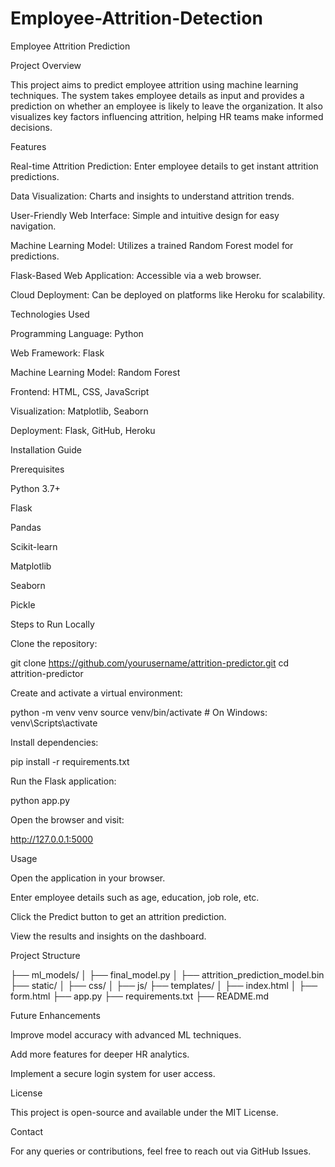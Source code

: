 # Employee-Attrition-Detection
Employee Attrition Prediction

Project Overview

This project aims to predict employee attrition using machine learning techniques. The system takes employee details as input and provides a prediction on whether an employee is likely to leave the organization. It also visualizes key factors influencing attrition, helping HR teams make informed decisions.

Features

Real-time Attrition Prediction: Enter employee details to get instant attrition predictions.

Data Visualization: Charts and insights to understand attrition trends.

User-Friendly Web Interface: Simple and intuitive design for easy navigation.

Machine Learning Model: Utilizes a trained Random Forest model for predictions.

Flask-Based Web Application: Accessible via a web browser.

Cloud Deployment: Can be deployed on platforms like Heroku for scalability.

Technologies Used

Programming Language: Python

Web Framework: Flask

Machine Learning Model: Random Forest

Frontend: HTML, CSS, JavaScript

Visualization: Matplotlib, Seaborn

Deployment: Flask, GitHub, Heroku

Installation Guide

Prerequisites

Python 3.7+

Flask

Pandas

Scikit-learn

Matplotlib

Seaborn

Pickle

Steps to Run Locally

Clone the repository:

git clone https://github.com/yourusername/attrition-predictor.git
cd attrition-predictor

Create and activate a virtual environment:

python -m venv venv
source venv/bin/activate  # On Windows: venv\Scripts\activate

Install dependencies:

pip install -r requirements.txt

Run the Flask application:

python app.py

Open the browser and visit:

http://127.0.0.1:5000

Usage

Open the application in your browser.

Enter employee details such as age, education, job role, etc.

Click the Predict button to get an attrition prediction.

View the results and insights on the dashboard.

Project Structure

├── ml_models/
│   ├── final_model.py
│   ├── attrition_prediction_model.bin
├── static/
│   ├── css/
│   ├── js/
├── templates/
│   ├── index.html
│   ├── form.html
├── app.py
├── requirements.txt
├── README.md

Future Enhancements

Improve model accuracy with advanced ML techniques.

Add more features for deeper HR analytics.

Implement a secure login system for user access.

License

This project is open-source and available under the MIT License.

Contact

For any queries or contributions, feel free to reach out via GitHub Issues.

